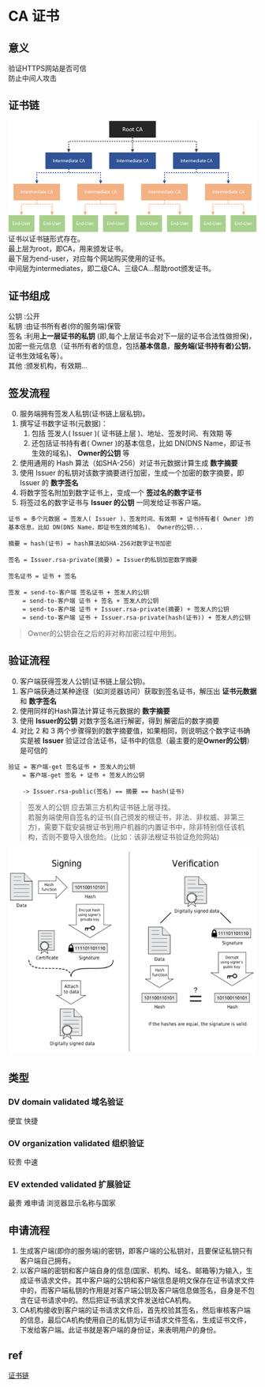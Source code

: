 # CA 证书

## 意义
验证HTTPS网站是否可信  
防止中间人攻击  

## 证书链
![calink](res/CA-link.png)
证书以证书链形式存在。  
最上层为root，即CA，用来颁发证书。  
最下层为end-user，对应每个网站购买使用的证书。  
中间层为intermediates，即二级CA、三级CA...帮助root颁发证书。  

## 证书组成
公钥  :公开  
私钥  :由证书所有者(你的服务端)保管  
签名  :利用**上一层证书的私钥** (即,每个上层证书会对下一层的证书合法性做担保)，加密一些元信息（证书所有者的信息，包括**基本信息**，**服务端(证书持有者)公钥**，证书生效域名等）。  
其他  :颁发机构，有效期...  

## 签发流程
0. 服务端拥有签发人私钥(证书链上层私钥)。
1. 撰写证书数字证书(元数据)： 
   1. 包括 签发人( Issuer )( 证书链上层 )、地址、签发时间、有效期 等
   2. 还包括证书持有者( Owner )的基本信息，比如 DN(DNS Name，即证书生效的域名)、 **Owner的公钥** 等
2. 使用通用的 Hash 算法（如SHA-256）对证书元数据计算生成 **数字摘要**
3. 使用 Issuer 的私钥对该数字摘要进行加密，生成一个加密的数字摘要，即 Issuer 的 **数字签名**
4. 将数字签名附加到数字证书上，变成一个 **签过名的数字证书**
5. 将签过名的数字证书与 **Issuer 的公钥** 一同发给证书客户端。

```
证书 = 多个元数据 = 签发人( Issuer )、签发时间、有效期 + 证书持有者( Owner )的基本信息，比如 DN(DNS Name，即证书生效的域名)、 Owner的公钥...  

摘要 = hash(证书) = hash算法如SHA-256对数字证书加密  

签名 = Issuer.rsa-private(摘要) = Issuer的私钥加密数字摘要  

签名证书 = 证书 + 签名  

签发 = send-to-客户端 签名证书 + 签发人的公钥  
    = send-to-客户端 证书 + 签名 + 签发人的公钥  
    = send-to-客户端 证书 + Issuer.rsa-private(摘要) + 签发人的公钥  
    = send-to-客户端 证书 + Issuer.rsa-private(hash(证书)) + 签发人的公钥  
```

> Owner的公钥会在之后的非对称加密过程中用到。  

## 验证流程
0. 客户端获得签发人公钥(证书链上层公钥)。
1. 客户端获通过某种途径（如浏览器访问）获取到签名证书，解压出 **证书元数据** 和 **数字签名**
2. 使用同样的Hash算法计算证书元数据的 **数字摘要**
3. 使用 **Issuer的公钥** 对数字签名进行解密，得到 解密后的数字摘要
4. 对比 2 和 3 两个步骤得到的数字摘要值，如果相同，则说明这个数字证书确实是被 **Issuer** 验证过合法证书，证书中的信息（最主要的是**Owner的公钥**）是可信的

```
验证 = 客户端-get 签名证书 + 签发人的公钥
    = 客户端-get 签名 + 证书 + 签发人的公钥 

    -> Issuer.rsa-public(签名) == 摘要 == hash(证书)
```

> 签发人的公钥 应去第三方机构证书链上层寻找。  
> 若服务端使用自签名的证书(自己颁发的根证书，非法、非权威、非第三方)，需要下载安装根证书到用户机器的内置证书中，除非特别信任该机构，否则不要导入很危险。(比如：该非法根证书验证危险网站)

![casign](res/CA-sign.png)

## 类型
### DV domain validated 域名验证  
便宜 快捷  
### OV organization validated 组织验证  
较贵 中速
### EV extended validated 扩展验证  
最贵 难申请 浏览器显示名称与国家  

## 申请流程
1. 生成客户端(即你的服务端)的密钥，即客户端的公私钥对，且要保证私钥只有客户端自己拥有。
2. 以客户端的密钥和客户端自身的信息(国家、机构、域名、邮箱等)为输入，生成证书请求文件。其中客户端的公钥和客户端信息是明文保存在证书请求文件中的，而客户端私钥的作用是对客户端公钥及客户端信息做签名，自身是不包含在证书请求中的。然后把证书请求文件发送给CA机构。
3. CA机构接收到客户端的证书请求文件后，首先校验其签名，然后审核客户端的信息，最后CA机构使用自己的私钥为证书请求文件签名，生成证书文件，下发给客户端。此证书就是客户端的身份证，来表明用户的身份。

## ref
[证书链](https://www.jianshu.com/p/fcd0572c4765)